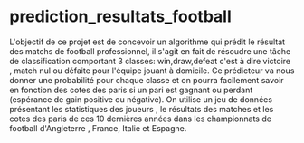 # prediction_resultats_football

L'objectif de ce projet est de concevoir un algorithme qui prédit le résultat des matchs de football professionnel, il s'agit en fait de résoudre une tâche de classification
comportant 3 classes: win,draw,defeat c'est à dire victoire , match nul ou défaite pour l'équipe jouant à domicile.
Ce prédicteur va nous donner une probabilité pour chaque classe et on pourra facilement savoir en fonction des cotes des paris si un pari est gagnant ou perdant
(espérance de gain positive ou négative).
On utilise un jeu de données présentant les statistiques des joueurs , le résultats des matches et les cotes des paris de ces 10 dernières années 
dans les championnats de football d'Angleterre , France, Italie et Espagne.


